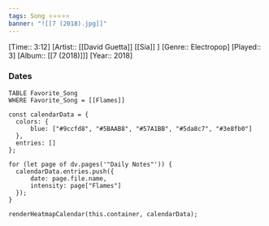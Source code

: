 ```yaml
---
tags: Song ⭐⭐⭐⭐⭐ 
banner: "![[7 (2018).jpg]]"
---
```

[Time:: 3:12]
[Artist:: [[David Guetta]] [[Sia]] ]
[Genre:: Electropop]
[Played:: 3]
[Album:: [[7 (2018)]]]
[Year:: 2018]
### Dates
````dataview
TABLE Favorite_Song
WHERE Favorite_Song = [[Flames]]
````
  ```dataviewjs
const calendarData = { 
	colors: { 
		blue: ["#9ccfd8", "#5BAAB8", "#57A1BB", "#5da8c7", "#3e8fb0"] 
	}, 
	entries: [] 
}; 

for (let page of dv.pages('"Daily Notes"')) { 
	calendarData.entries.push({ 
		date: page.file.name, 
		intensity: page["Flames"]
	}); 
} 

renderHeatmapCalendar(this.container, calendarData);
```
